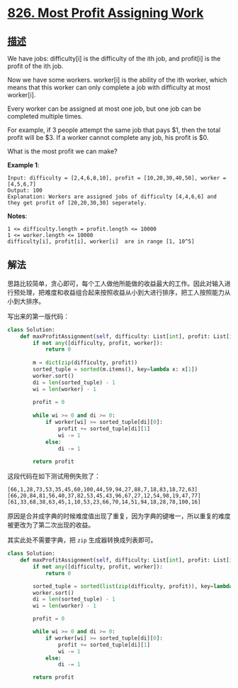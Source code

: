 # [826. Most Profit Assigning Work](https://leetcode.com/problems/most-profit-assigning-work/)

## [描述](https://leetcode.com/problems/most-profit-assigning-work/)

We have jobs: difficulty[i] is the difficulty of the ith job, and profit[i] is the profit of the ith job. 

Now we have some workers. worker[i] is the ability of the ith worker, which means that this worker can only complete a job with difficulty at most worker[i]. 

Every worker can be assigned at most one job, but one job can be completed multiple times.

For example, if 3 people attempt the same job that pays $1, then the total profit will be $3.  If a worker cannot complete any job, his profit is $0.

What is the most profit we can make?

**Example 1**:

```text
Input: difficulty = [2,4,6,8,10], profit = [10,20,30,40,50], worker = [4,5,6,7]
Output: 100 
Explanation: Workers are assigned jobs of difficulty [4,4,6,6] and they get profit of [20,20,30,30] seperately.
```

**Notes**:

```text
1 <= difficulty.length = profit.length <= 10000
1 <= worker.length <= 10000
difficulty[i], profit[i], worker[i]  are in range [1, 10^5]
```


## 解法

思路比较简单，贪心即可，每个工人做他所能做的收益最大的工作。因此对输入进行预处理，把难度和收益组合起来按照收益从小到大进行排序，把工人按照能力从小到大排序。

写出来的第一版代码：

```python
class Solution:
    def maxProfitAssignment(self, difficulty: List[int], profit: List[int], worker: List[int]) -> int:
        if not any([difficulty, profit, worker]):
            return 0
        
        m = dict(zip(difficulty, profit))
        sorted_tuple = sorted(m.items(), key=lambda x: x[1])
        worker.sort()
        di = len(sorted_tuple) - 1
        wi = len(worker) - 1
        
        profit = 0
        
        while wi >= 0 and di >= 0:
            if worker[wi] >= sorted_tuple[di][0]:
                profit += sorted_tuple[di][1]
                wi -= 1
            else:
                di -= 1
            
        return profit
```

这段代码在如下测试用例失败了：

```text
[66,1,28,73,53,35,45,60,100,44,59,94,27,88,7,18,83,18,72,63]
[66,20,84,81,56,40,37,82,53,45,43,96,67,27,12,54,98,19,47,77]
[61,33,68,38,63,45,1,10,53,23,66,70,14,51,94,18,28,78,100,16]
```

原因是合并成字典的时候难度值出现了重复，因为字典的键唯一，所以重复的难度被更改为了第二次出现的收益。

其实此处不需要字典，把 `zip` 生成器转换成列表即可。

```python
class Solution:
    def maxProfitAssignment(self, difficulty: List[int], profit: List[int], worker: List[int]) -> int:
        if not any([difficulty, profit, worker]):
            return 0

        sorted_tuple = sorted(list(zip(difficulty, profit)), key=lambda x: x[1])
        worker.sort()
        di = len(sorted_tuple) - 1
        wi = len(worker) - 1

        profit = 0

        while wi >= 0 and di >= 0:
            if worker[wi] >= sorted_tuple[di][0]:
                profit += sorted_tuple[di][1]
                wi -= 1
            else:
                di -= 1

        return profit
```
